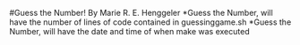 #Guess the Number! By Marie R. E. Henggeler
*Guess the Number, will have the number of lines of code contained in guessinggame.sh
*Guess the Number, will have the date and time of when make was executed
